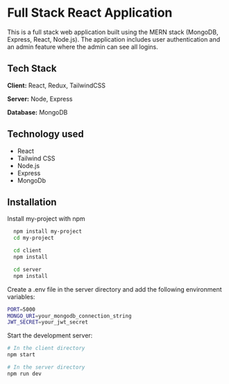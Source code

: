 
# Full Stack React Application

This is a full stack web application built using the MERN stack (MongoDB, Express, React, Node.js). The application includes user authentication and an admin feature where the admin can see all logins.


## Tech Stack

**Client:** React, Redux, TailwindCSS

**Server:** Node, Express

**Database:** MongoDB


## Technology used

- React
- Tailwind CSS
- Node.js
- Express
- MongoDb
## Installation

Install my-project with npm

```bash
  npm install my-project
  cd my-project
```
```bash
  cd client
  npm install

  cd server
  npm install
```

Create a .env file in the server directory and add the following environment variables:

```bash
PORT=5000
MONGO_URI=your_mongodb_connection_string
JWT_SECRET=your_jwt_secret
```

Start the development server:

```bash
# In the client directory
npm start

# In the server directory
npm run dev

```
    
